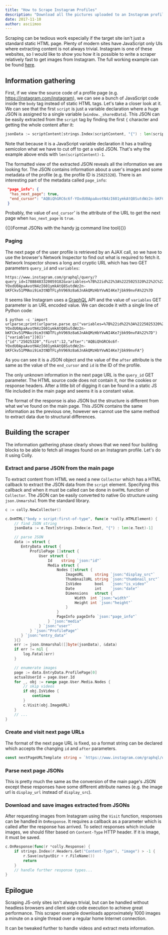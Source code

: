 ```yaml
---
title: "How to Scrape Instagram Profiles"
description: "Download all the pictures uploaded to an Instagram profile"
date: 2017-11-10
author: asciimoo
---
```


Scraping can be tedious work especially if the target site isn't just a standard static HTML page. Plenty of modern sites have JavaScript only UIs where extracting content is not always trivial. Instagram is one of these websites, so I would like to show you how it is possible to write a scraper relatively fast to get images from Instagram. The full working example can be found [here](/docs/examples/instagram/).


## Information gathering


First, if we view the source code of a profile page (e.g. https://instagram.com/instagram), we can see a bunch of JavaScript code inside the `body` tag instead of static HTML tags. Let's take a closer look at it. We can see that the first `script` is just a variable declaration where a huge JSON is assigned to a single variable (`window._sharedData`). This JSON can be easily extracted from the `script` tag by finding the first `{` character and getting the whole content after it:

```go
jsonData := scriptContent[strings.Index(scriptContent, "{") : len(scriptContent)-1]
```

Note that because it is a JavaScript variable declaration it has a trailing semicolon what we have to cut off to get a valid JSON. That's why the example above ends with `len(scriptContent)-1`.

The formatted view of the extracted JSON reveals all the information we are looking for. The JSON contains information about a user's images and some metadata of the profile (e.g. the profile ID is `25025320`). There is an interesting part of the metadata called `page_info`:

```json
 "page_info": {
  "has_next_page": true,
  "end_cursor": "AQBiQhGRC6c6f-YOxdU0ApaAvotN4zI601ymkAtQ8SutdWz2n-bKFCkv51PMAoi9im3tNDTFLyhV969z8a6JnAkQMzHbYVwNI4Ke7jbk99nvFA"
 }
```

Probably, the value of `end_cursor`' is the attribute of the URL to get the next page when `has_next_page` is `true`.

{{<tip>}}Format JSONs with the handy <a href="https://github.com/stedolan/jq" target="_blank">jq</a> command line tool{{</tip>}}

### Paging

The next page of the user profile is retrieved by an AJAX call, so we have to use the browser's Network Inspector to find out what is required to fetch it. Network Inspector shows a long and cryptic URL which has two GET parameters `query_id` and `variables`:
    
```
https://www.instagram.com/graphql/query/?query_id=17888483320059182&variables=%7B%22id%22%3A%2225025320%22%2C%22first%22%3A12%2C%22after%22%3A%22AQBiQhGRC6c6f-YOxdU0ApaAvotN4zI601ymkAtQ8SutdWz2n-bKFCkv51PMAoi9im3tNDTFLyhV969z8a6JnAkQMzHbYVwNI4Ke7jbk99nvFA%22%7D
```

It seems like Instagram uses a [GraphQL](https://en.wikipedia.org/wiki/GraphQL) API and the value of `variables` GET parameter is an URL encoded value. We can decode it with a single line of Python code:

```
$ python -c 'import urlparse;print(urlparse.parse_qs("variables=%7B%22id%22%3A%2225025320%22%2C%22first%22%3A12%2C%22after%22%3A%22AQBiQhGRC6c6f-YOxdU0ApaAvotN4zI601ymkAtQ8SutdWz2n-bKFCkv51PMAoi9im3tNDTFLyhV969z8a6JnAkQMzHbYVwNI4Ke7jbk99nvFA%22%7D")["variables"][0])'
{"id":"25025320","first":12,"after":"AQBiQhGRC6c6f-YOxdU0ApaAvotN4zI601ymkAtQ8SutdWz2n-bKFCkv51PMAoi9im3tNDTFLyhV969z8a6JnAkQMzHbYVwNI4Ke7jbk99nvFA"}
```

As you can see it is a JSON object and the value of the `after` attribute is the same as the value of the `end_cursor` and `id` is the ID of the profile.

The only unknown information in the next page URL is the `query_id` GET parameter. The HTML source code does not contain it, nor the cookies or response headers. After a little bit of digging it can be found in a static JS file included in the main page and seems it is a constant value.

The format of the response is also JSON but the structure is different from what we've found on the main page. This JSON contains the same information as the previous one, however we cannot use the same method to extract data due to structural differences.

## Building the scraper

The information gathering phase clearly shows that we need four building blocks to be able to fetch all images found on an Instagram profile. Let's do it using Colly.

### Extract and parse JSON from the main page

To extract content from HTML we need a new `Collector` which has a HTML callback to extract the JSON data from the `script` element. Specifying this callback and when it must be called can be done in `OnHTML` function of `Collector`.
The JSON can be easily converted to native Go structure using `json.Unmarshal` from the standard library.

```go
c := colly.NewCollector()

c.OnHTML("body > script:first-of-type", func(e *colly.HTMLElement) {
    // find JSON string
    jsonData := e.Text[strings.Index(e.Text, "{") : len(e.Text)-1]

    // parse JSON
    data := struct {
       EntryData struct {
           ProfilePage []struct {
               User struct {
                   Id    string `json:"id"`
                   Media struct {
                       Nodes []struct {
                           ImageURL     string `json:"display_src"`
                           ThumbnailURL string `json:"thumbnail_src"`
                           IsVideo      bool   `json:"is_video"`
                           Date         int    `json:"date"`
                           Dimensions   struct {
                               Width  int `json:"width"`
                               Height int `json:"height"`
                           }
                       }
                       PageInfo pageInfo `json:"page_info"`
                   } `json:"media"`
               } `json:"user"`
           } `json:"ProfilePage"`
       } `json:"entry_data"`
    }{}
    err := json.Unmarshal([]byte(jsonData), &data)
    if err != nil {
        log.Fatal(err)
    }

    // enumerate images
    page := data.EntryData.ProfilePage[0]
    actualUserId = page.User.Id
    for _, obj := range page.User.Media.Nodes {
        // skip videos
        if obj.IsVideo {
            continue
        }
        c.Visit(obj.ImageURL)
    }
    // ...
}
```

### Create and visit next page URLs

The format of the next page URL is fixed, so a format string can be declared which accepts the changing `id` and `after` parameters.

```go
const nextPageURLTemplate string = `https://www.instagram.com/graphql/query/?query_id=17888483320059182&variables={"id":"%s","first":12,"after":"%s"}`
```

### Parse next page JSONs

This is pretty much the same as the conversion of the main page's JSON except these responses have some different attribute names (e.g. the image url is `display_url` instead of `display_src`).

### Download and save images extracted from JSONs

After requesting images from Instagram using the `Visit` function, responses can be handled in `OnResponse`. It requires a callback as a parameter which is called after the response has arrived. To select responses which include images, we should filter based on `Content-Type` HTTP header. If it is image, it must be saved.

```go
c.OnResponse(func(r *colly.Response) {
    if strings.Index(r.Headers.Get("Content-Type"), "image") > -1 {
        r.Save(outputDir + r.FileName())
        return
    }
    // handle further response types...
}
```

## Epilogue

Scraping JS-only sites isn't always trivial, but can be handled without headless browsers and client side code execution to achieve great performance. This scraper example downloads approximately 1000 images a minute on a single thread over a regular home Internet connection.

It can be tweaked further to handle videos and extract meta information.

